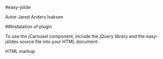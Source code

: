 #easy-jslide


Autor Jared Anders Isaksen


##Instalation of plugin


To use the jCarousel component, include the jQuery library and the easy-jslides source file into your HTML document:



HTML markup